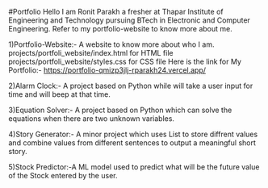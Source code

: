 #Portfolio
Hello
I am Ronit Parakh a fresher at Thapar Institute of Engineering and Technology pursuing BTech in Electronic and Computer Engineering. 
Refer to my portfolio-website to know more about me.

1)Portfolio-Website:- A website to know more about who I am. 
projects/portfoli_website/index.html for HTML file
projects/portfoli_website/styles.css for CSS file
Here is the link for My Portfolio:- https://portfolio-qmizp3jlj-rparakh24.vercel.app/

2)Alarm Clock:- A project based on Python while will take a user input for time and will beep at that time.

3)Equation Solver:- A project based on Python which can solve the equations when there are two unknown variables.

4)Story Generator:- A minor project which uses List to store diffrent values and combine values from different sentences to output a meaningful short story.

5)Stock Predictor:-A ML model used to predict what will be the future value of the Stock entered by the user.
